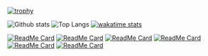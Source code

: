 <!--
<div>
    <img align="left" alt="Waving" width="36px" src="https://cdn.icon-icons.com/icons2/1465/PNG/512/384wavinghand2_100598.png"/>
    <img align="left" alt="Mask-Covid19" width="36px" src="https://cdn.icon-icons.com/icons2/2252/PNG/512/avatar_man_health_mask_disease_icon_140104.png"/>
<div/>
<br/>
<br/>
-->

[![trophy](https://github-profile-trophy.vercel.app/?username=ddc&theme=juicyfresh)](https://github.com/ryo-ma/github-profile-trophy)

<div>
    
![Github stats](https://github-readme-stats.vercel.app/api?username=ddc&show_icons=true&theme=chartreuse-dark&include_all_commits=true&count_private=true)
![Top Langs](https://github-readme-stats.vercel.app/api/top-langs?username=ddc&theme=chartreuse-dark&layout=compact&langs_count=8)
[![wakatime stats](https://github-readme-stats.vercel.app/api/wakatime?username=ddc&theme=chartreuse-dark)](https://wakatime.com/@ddc)
    
<div/>

[![ReadMe Card](https://github-readme-stats.vercel.app/api/pin/?username=ddc&repo=ddcLogs&theme=chartreuse-dark)](https://github.com/ddc/ddcLogs)
[![ReadMe Card](https://github-readme-stats.vercel.app/api/pin/?username=ddc&repo=ddcDatabases&theme=chartreuse-dark)](https://github.com/ddc/ddcDatabases)
[![ReadMe Card](https://github-readme-stats.vercel.app/api/pin/?username=ddc&repo=DiscordBot&theme=chartreuse-dark)](https://github.com/ddc/DiscordBot)
[![ReadMe Card](https://github-readme-stats.vercel.app/api/pin/?username=ddc&repo=ReshadeUtils&theme=chartreuse-dark)](https://github.com/ddc/ReshadeUtils)
[![ReadMe Card](https://github-readme-stats.vercel.app/api/pin/?username=ddc&repo=Gw2Launcher&theme=chartreuse-dark)](https://github.com/ddc/Gw2Launcher)
[![ReadMe Card](https://github-readme-stats.vercel.app/api/pin/?username=ddc&repo=802.11ad&theme=chartreuse-dark)](https://github.com/ddc/802.11ad)

<!--
[![ReadMe Card](https://github-readme-stats.vercel.app/api/pin/?username=ddc&repo=ddcUtils&theme=chartreuse-dark)](https://github.com/ddc/ddcUtils)
[![ReadMe Card](https://github-readme-stats.vercel.app/api/pin/?username=ddc&repo=ddcCryptography&theme=chartreuse-dark)](https://github.com/ddc/ddcCryptography)
-->
